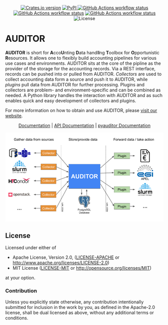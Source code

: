 <p align="center">
  <a href="https://crates.io/crates/auditor"
    ><img
      src="https://img.shields.io/crates/v/auditor?style=flat-square"
      alt="Crates.io version"
  /></a>
  <a href="https://pypi.org/project/python-auditor/">
    <img alt="PyPI" src="https://img.shields.io/pypi/v/python-auditor?label=pyauditor&style=flat-square">
  </a>
  <a href="https://github.com/alu-schumacher/AUDITOR/actions"
    ><img
      src="https://img.shields.io/github/workflow/status/alu-schumacher/AUDITOR/Auditor/main?label=Auditor CI&style=flat-square"
      alt="GitHub Actions workflow status"
  /></a>
  <a href="https://github.com/orgs/ALU-Schumacher/packages"
    ><img
      src="https://img.shields.io/github/workflow/status/alu-schumacher/AUDITOR/Containers/main?label=Docker builds&style=flat-square"
      alt="GitHub Actions workflow status"
  /></a>
  <a href="https://github.com/alu-schumacher/AUDITOR/actions"
    ><img
      src="https://img.shields.io/github/workflow/status/alu-schumacher/AUDITOR/RPM/main?label=RPM builds&style=flat-square"
      alt="GitHub Actions workflow status"
  /></a>
  <img
    src="https://img.shields.io/crates/l/auditor?style=flat-square"
    alt="License"
  />
</p>

# AUDITOR

**AUDITOR** is short for 
<b>A</b>cco<b>U</b>nting <b>D</b>ata handl<b>I</b>ng <b>T</b>oolbox for <b>O</b>pportunistic <b>R</b>esources.
It allows one to flexibly build accounting pipelines for various use cases and environments.
AUDITOR sits at the core of the pipline as the provider of the storage for the accounting records.
Via a REST interface, records can be pushed into or pulled from AUDITOR.
*Collectors* are used to collect accounting data form a source and push it to AUDITOR, while *plugins* pull data from AUDITOR for further processing.
Plugins and collectors are problem- and environment-specific and can be combined as needed. 
A Python library handles the interaction with AUDITOR and as such enables quick and easy development of collectors and plugins.

For more information on how to obtain and use AUDITOR, please [visit our website](https://alu-schumacher.github.io/AUDITOR/).


<p align="center">
  <a href="https://alu-schumacher.github.io/AUDITOR/">Documentation</a>
  |
  <a href="https://docs.rs/auditor">API Documentation</a>
  |
  <a href="https://alu-schumacher.github.io/AUDITOR/pyauditor/">pyauditor Documentation</a>
</p>


<p align="center">
  <img
    width="700"
    src="https://raw.githubusercontent.com/alu-schumacher/AUDITOR/main/media/auditor_overview.png"
  />
</p>



## License

Licensed under either of

 - Apache License, Version 2.0, ([LICENSE-APACHE](https://github.com/ALU-Schumacher/AUDITOR/blob/main/LICENSE-APACHE) or <http://www.apache.org/licenses/LICENSE-2.0>)
 - MIT License ([LICENSE-MIT](https://github.com/ALU-Schumacher/AUDITOR/blob/main/LICENSE-MIT) or <http://opensource.org/licenses/MIT>)

at your option.

### Contribution

Unless you explicitly state otherwise, any contribution intentionally submitted for inclusion in the work by you, as defined in the Apache-2.0 license, shall be dual licensed as above, without any additional terms or conditions.
